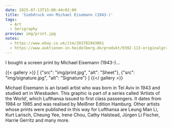 ```yaml
---
date: 2025-07-13T15:00:44+02:00
title: 'Siebdruck von Michael Eisemann (1943-)'
tags:
  - Art
  - Serigraphy
preview: img/print.jpg
notes:
  - https://www.ebay.co.uk/itm/203781943061
  - https://www.auktionen-in-heidelberg.de/produkt/0392-113-originalgraphiken-kuenstler-der-welt-with-compliments-lufthansa-fuer-selbstbesichtiger/
---
```


I bought a screen print by Michael Eisemann (1943-)...
<!--more-->

{{< gallery >}}
[
  {"src": "img/print.jpg", "alt": "Sheet"},
  {"src": "img/signature.jpg", "alt": "Signature"}
]
{{</ gallery >}}

Michael Eisemann is an Israeli artist who was born in Tel Aviv in 1943 and studied art in Wiesbaden. This graphic is part of a series called ‘Artists of the World’, which Lufthansa issued to first class passengers. It dates from 1984 or 1985 and was realised by Meißner Edition Hamburg. Other artists whose prints were published in this way for Lufthansa are Leung Man Li, Kurt Larisch, Cheung Yee, Irene Chou, Cathy Halstead, Jürgen Li Fischer, Harrie Gerritz and many more.
